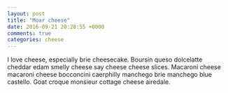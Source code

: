 ```yaml
---
layout: post
title: "Moar cheese"
date: 2016-09-21 20:28:55 +0000
comments: true
categories: cheese 
---
```

I love cheese, especially brie cheesecake. Boursin queso dolcelatte cheddar edam smelly cheese say cheese cheese slices. Macaroni cheese macaroni cheese bocconcini caerphilly manchego brie manchego blue castello. Goat croque monsieur cottage cheese airedale.
